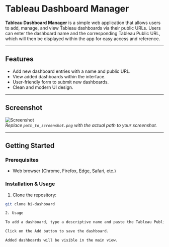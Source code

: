 # Tableau Dashboard Manager

**Tableau Dashboard Manager** is a simple web application that allows users to add, manage, and view Tableau dashboards via their public URLs. Users can enter the dashboard name and the corresponding Tableau Public URL, which will then be displayed within the app for easy access and reference.

---

## Features

- Add new dashboard entries with a name and public URL.  
- View added dashboards within the interface.  
- User-friendly form to submit new dashboards.  
- Clean and modern UI design.

---

## Screenshot

![Screenshot](path_to_screenshot.png)  
*Replace `path_to_screenshot.png` with the actual path to your screenshot.*

---

## Getting Started

### Prerequisites

- Web browser (Chrome, Firefox, Edge, Safari, etc.)

### Installation & Usage

1. Clone the repository:

```bash
git clone bi-dashboard

2. Usage

To add a dashboard, type a descriptive name and paste the Tableau Public URL.

Click on the Add button to save the dashboard.

Added dashboards will be visible in the main view.

